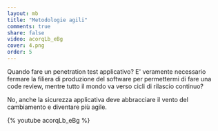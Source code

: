 ```yaml
---
layout: mb
title: "Metodologie agili"
comments: true
share: false
video: acorqLb_eBg
cover: 4.png
order: 5
---
```


Quando fare un penetration test applicativo? E' veramente necessario fermare la
filiera di produzione del software per permettermi di fare una code review,
mentre tutto il mondo va verso cicli di rilascio continuo?

No, anche la sicurezza applicativa deve abbracciare il vento del cambiamento e
diventare più agile.

{% youtube acorqLb_eBg %}

